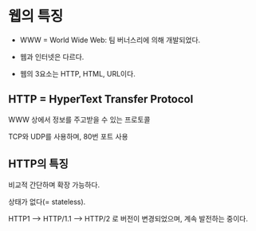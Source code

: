 # 웹의 특징 

- WWW = World Wide Web: 팀 버너스리에 의해 개발되었다.
 
- 웹과 인터넷은 다르다.
 
- 웹의 3요소는 HTTP, HTML, URL이다.

## HTTP = HyperText Transfer Protocol

WWW 상에서 정보를 주고받을 수 있는 프로토콜

TCP와 UDP를 사용하며, 80번 포트 사용

## HTTP의 특징

비교적 간단하며 확장 가능하다.

상태가 없다(= stateless).
 
HTTP1 --> HTTP/1.1 --> HTTP/2 로 버전이 변경되었으며, 계속 발전하는 중이다.
 
